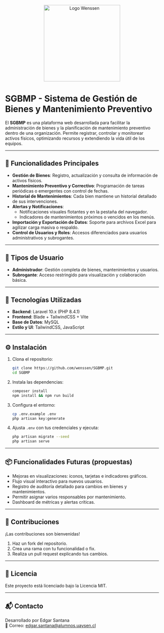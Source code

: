 
<p align="center">
  <img src="https://github.com/wenssen/SGBMP/blob/main/uaysen_patagonia_color_sin_fondo.png" width="250" alt="Logo Wenssen">
</p>

# SGBMP - Sistema de Gestión de Bienes y Mantenimiento Preventivo

El **SGBMP** es una plataforma web desarrollada para facilitar la administración de bienes y la planificación de mantenimiento preventivo dentro de una organización. Permite registrar, controlar y monitorear activos físicos, optimizando recursos y extendiendo la vida útil de los equipos.

---

## 🚀 Funcionalidades Principales

- **Gestión de Bienes**: Registro, actualización y consulta de información de activos físicos.
- **Mantenimiento Preventivo y Correctivo**: Programación de tareas periódicas o emergentes con control de fechas.
- **Historial de Mantenimientos**: Cada bien mantiene un historial detallado de sus intervenciones.
- **Alertas y Notificaciones**:
  - Notificaciones visuales flotantes y en la pestaña del navegador.
  - Indicadores de mantenimientos próximos o vencidos en los menús.
- **Importación y Exportación de Datos**: Soporte para archivos Excel para agilizar carga masiva o respaldo.
- **Control de Usuarios y Roles**: Accesos diferenciados para usuarios administrativos y subrogantes.

---

## 👥 Tipos de Usuario

- **Administrador**: Gestión completa de bienes, mantenimientos y usuarios.
- **Subrogante**: Acceso restringido para visualización y colaboración básica.

---

## 🧰 Tecnologías Utilizadas

- **Backend**: Laravel 10.x (PHP 8.4.1)
- **Frontend**: Blade + TailwindCSS + Vite
- **Base de Datos**: MySQL
- **Estilo y UI**: TailwindCSS, JavaScript

---

## ⚙️ Instalación

1. Clona el repositorio:
   ```bash
   git clone https://github.com/wenssen/SGBMP.git
   cd SGBMP
   ```

2. Instala las dependencias:
   ```bash
   composer install
   npm install && npm run build
   ```

3. Configura el entorno:
   ```bash
   cp .env.example .env
   php artisan key:generate
   ```

4. Ajusta `.env` con tus credenciales y ejecuta:
   ```bash
   php artisan migrate --seed
   php artisan serve
   ```

---

## 📦 Funcionalidades Futuras (propuestas)

- Mejoras en visualizaciones: iconos, tarjetas e indicadores gráficos.
- Flujo visual interactivo para nuevos usuarios.
- Registro de auditoría detallado para cambios en bienes y mantenimientos.
- Permitir asignar varios responsables por mantenimiento.
- Dashboard de métricas y alertas críticas.

---

## 🤝 Contribuciones

¡Las contribuciones son bienvenidas!

1. Haz un fork del repositorio.
2. Crea una rama con tu funcionalidad o fix.
3. Realiza un pull request explicando tus cambios.

---

## 📄 Licencia

Este proyecto está licenciado bajo la Licencia MIT.

---

## 📬 Contacto

Desarrollado por Edgar Santana  
📧 Correo: edgar.santana@alumnos.uaysen.cl
